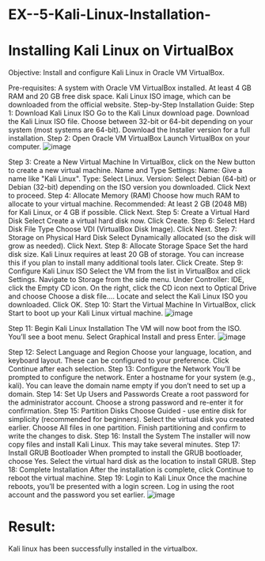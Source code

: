 # EX--5-Kali-Linux-Installation-
# Installing Kali Linux on VirtualBox
Objective:
Install and configure Kali Linux in Oracle VM VirtualBox.

Pre-requisites:
A system with Oracle VM VirtualBox installed.
At least 4 GB RAM and 20 GB free disk space.
Kali Linux ISO image, which can be downloaded from the official website.
Step-by-Step Installation Guide:
Step 1: Download Kali Linux ISO
Go to the Kali Linux download page.
Download the Kali Linux ISO file.
Choose between 32-bit or 64-bit depending on your system (most systems are 64-bit).
Download the Installer version for a full installation.
Step 2: Open Oracle VM VirtualBox
Launch VirtualBox on your computer.
![image](https://github.com/user-attachments/assets/8c083d24-5878-490d-ae61-428c34ca94e3)


Step 3: Create a New Virtual Machine
In VirtualBox, click on the New button to create a new virtual machine.
Name and Type Settings:
Name: Give a name like "Kali Linux".
Type: Select Linux.
Version: Select Debian (64-bit) or Debian (32-bit) depending on the ISO version you downloaded.
Click Next to proceed.
Step 4: Allocate Memory (RAM)
Choose how much RAM to allocate to your virtual machine.
Recommended: At least 2 GB (2048 MB) for Kali Linux, or 4 GB if possible.
Click Next.
Step 5: Create a Virtual Hard Disk
Select Create a virtual hard disk now.
Click Create.
Step 6: Select Hard Disk File Type
Choose VDI (VirtualBox Disk Image).
Click Next.
Step 7: Storage on Physical Hard Disk
Select Dynamically allocated (so the disk will grow as needed).
Click Next.
Step 8: Allocate Storage Space
Set the hard disk size. Kali Linux requires at least 20 GB of storage.
You can increase this if you plan to install many additional tools later.
Click Create.
Step 9: Configure Kali Linux ISO
Select the VM from the list in VirtualBox and click Settings.
Navigate to Storage from the side menu.
Under Controller: IDE, click the Empty CD icon.
On the right, click the CD icon next to Optical Drive and choose Choose a disk file....
Locate and select the Kali Linux ISO you downloaded.
Click OK.
Step 10: Start the Virtual Machine
In VirtualBox, click Start to boot up your Kali Linux virtual machine.
![image](https://github.com/user-attachments/assets/c1c09c49-bc88-4220-9af4-25bfdb821a85)


Step 11: Begin Kali Linux Installation
The VM will now boot from the ISO. You’ll see a boot menu.
Select Graphical Install and press Enter.
![image](https://github.com/user-attachments/assets/10f7efad-69cb-44c3-8ca3-7f765272728d)


Step 12: Select Language and Region
Choose your language, location, and keyboard layout.
These can be configured to your preference.
Click Continue after each selection.
Step 13: Configure the Network
You’ll be prompted to configure the network.
Enter a hostname for your system (e.g., kali).
You can leave the domain name empty if you don’t need to set up a domain.
Step 14: Set Up Users and Passwords
Create a root password for the administrator account.
Choose a strong password and re-enter it for confirmation.
Step 15: Partition Disks
Choose Guided - use entire disk for simplicity (recommended for beginners).
Select the virtual disk you created earlier.
Choose All files in one partition.
Finish partitioning and confirm to write the changes to disk.
Step 16: Install the System
The installer will now copy files and install Kali Linux. This may take several minutes.
Step 17: Install GRUB Bootloader
When prompted to install the GRUB bootloader, choose Yes.
Select the virtual hard disk as the location to install GRUB.
Step 18: Complete Installation
After the installation is complete, click Continue to reboot the virtual machine.
Step 19: Login to Kali Linux
Once the machine reboots, you’ll be presented with a login screen.
Log in using the root account and the password you set earlier.
![image](https://github.com/user-attachments/assets/bf464cba-c168-4501-8dfa-042f5ac82198)


# Result:
Kali linux has been successfully installed in the virtualbox.

